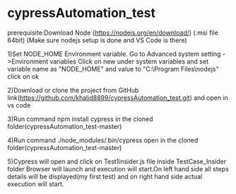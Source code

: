 
# cypressAutomation_test
 prerequisite:Download Node (https://nodejs.org/en/download/) (.msi file 64bit)
 (Make sure nodejs setup is done and VS Code is there)

 1)Set NODE_HOME Environment  variable. Go to Advanced system setting ->Environment variables
  Click on new under system variables and set variable name as "NODE_HOME" and value to "C:\Program Files\nodejs" click on ok 

 2)Download or clone the project from GitHub link(https://github.com/khalid8899/cypressAutomation_test.git) and open in vs code

 3)Run command npm install cypress in the cloned folder(cypressAutomation_test-master)

 4)Run command ./node_modules/.bin/cypress open in the cloned folder(cypressAutomation_test-master)

 5)Cypress will open and click on Test1insider.js file inside TestCase_Insider folder Browser will launch and execution will start.On left hand side all steps details will be displayed(my first test) and on right hand side actual execution will start.
 